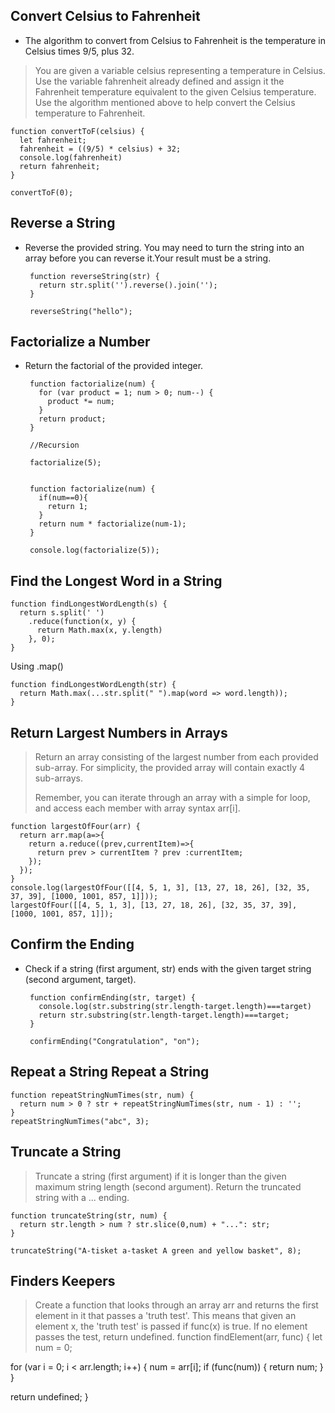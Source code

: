 ## Convert Celsius to Fahrenheit

 - The algorithm to convert from Celsius to Fahrenheit is the temperature in Celsius times 9/5, plus 32.
 

> You are given a variable celsius representing a temperature in Celsius. Use the variable fahrenheit already defined and assign it the Fahrenheit temperature equivalent to the given Celsius temperature. Use the algorithm mentioned above to help convert the Celsius temperature to Fahrenheit.
> 

    function convertToF(celsius) {
      let fahrenheit;
      fahrenheit = ((9/5) * celsius) + 32;
      console.log(fahrenheit)
      return fahrenheit;
    }
    
    convertToF(0);
## Reverse a String

 - Reverse the provided string.
   You may need to turn the string into an array before you can reverse
   it.Your result must be a string.


		function reverseString(str) {
		  return str.split('').reverse().join('');
		}

		reverseString("hello");
## Factorialize a Number

 - Return the factorial of the provided integer.

	    function factorialize(num) {
	      for (var product = 1; num > 0; num--) {
	        product *= num;
	      }
	      return product;
	    }
	    
	    //Recursion
	    
	    factorialize(5);
	    
	    
	    function factorialize(num) {
	      if(num==0){
	        return 1;
	      }
	      return num * factorialize(num-1);
	    }
	    
	    console.log(factorialize(5));

## Find the Longest Word in a String

    function findLongestWordLength(s) {
      return s.split(' ')
        .reduce(function(x, y) {
          return Math.max(x, y.length)
        }, 0);
    }

Using .map()

    function findLongestWordLength(str) {
      return Math.max(...str.split(" ").map(word => word.length));
    }
## Return Largest Numbers in Arrays


>  Return an array consisting of the largest number from each provided
> sub-array. For simplicity, the provided array will contain exactly 4
> sub-arrays.
> 
> Remember, you can iterate through an array with a simple for loop, and
> access each member with array syntax arr[i].

    function largestOfFour(arr) {
      return arr.map(a=>{
        return a.reduce((prev,currentItem)=>{
          return prev > currentItem ? prev :currentItem;
        });
      });
    }
    console.log(largestOfFour([[4, 5, 1, 3], [13, 27, 18, 26], [32, 35, 37, 39], [1000, 1001, 857, 1]]));
    largestOfFour([[4, 5, 1, 3], [13, 27, 18, 26], [32, 35, 37, 39], [1000, 1001, 857, 1]]);
## Confirm the Ending

 - Check if a string (first argument, str) ends with the given target string (second argument, target).

	    function confirmEnding(str, target) {
	      console.log(str.substring(str.length-target.length)===target)
	      return str.substring(str.length-target.length)===target;
	    }
	    
	    confirmEnding("Congratulation", "on");
## Repeat a String Repeat a String

    function repeatStringNumTimes(str, num) {
      return num > 0 ? str + repeatStringNumTimes(str, num - 1) : '';
    }
    repeatStringNumTimes("abc", 3);
## Truncate a String

> Truncate a string (first argument) if it is longer than the given
> maximum string length (second argument). Return the truncated string
> with a ... ending.

    function truncateString(str, num) {
      return str.length > num ? str.slice(0,num) + "...": str;
    }
    
    truncateString("A-tisket a-tasket A green and yellow basket", 8);

## Finders Keepers

> Create a function that looks through an array arr and returns the
> first element in it that passes a 'truth test'. This means that given
> an element x, the 'truth test' is passed if func(x) is true. If no
> element passes the test, return undefined.
function findElement(arr, func) {
  let num = 0;

  for (var i = 0; i < arr.length; i++) {
    num = arr[i];
    if (func(num)) {
      return num;
    }
  }

  return undefined;
}
<!--stackedit_data:
eyJoaXN0b3J5IjpbLTE0NTk0MTIwNDEsLTE3NzQwNDY0MTgsLT
MyMTU3ODgsMzIwODkyNTYxLDI2MDUxNDY2OSwxMjg2MzgzOTA3
LDE2Njg2MTIwNDIsLTE3ODc3MTk5NzhdfQ==
-->